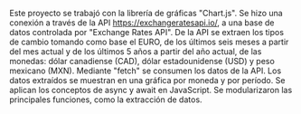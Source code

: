 Este proyecto se trabajó con la librería de gráficas "Chart.js".
Se hizo una conexión a través de la API https://exchangeratesapi.io/,
a una base de datos controlada por "Exchange Rates API".
De la API se extraen los tipos de cambio tomando como base el EURO, de
los últimos seis meses a partir del mes actual y de los últimos 5 años a
partir del año actual, de las monedas: dólar canadiense (CAD), dólar
estadounidense (USD) y peso mexicano (MXN).
Mediante "fetch" se consumen los datos de la API.
Los datos extraídos se muestran en una gráfica por moneda y por período.
Se aplican los conceptos de async y await en JavaScript.
Se modularizaron las principales funciones, como la extracción de datos.
